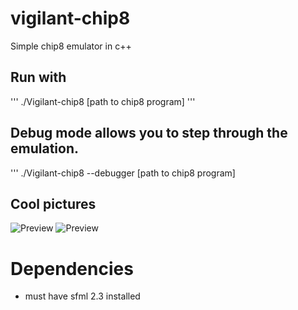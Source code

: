 # vigilant-chip8
Simple chip8 emulator in c++

## Run with
'''
./Vigilant-chip8 [path to chip8 program]
'''
## Debug mode allows you to step through the emulation.
'''
./Vigilant-chip8 --debugger [path to chip8 program]

## Cool pictures
![Preview](http://i.imgur.com/qv9BhMa.png "Space Invaders!")
![Preview](http://i.imgur.com/l9u89xx.png "C8")

# Dependencies
* must have sfml 2.3 installed
